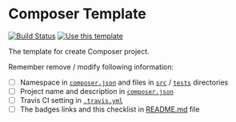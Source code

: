 # Composer Template

[![Build Status][travis-svg]][travis-link]
[![Use this template](https://img.shields.io/badge/GitHub-Use_this_template-green.svg)](https://github.com/MilesChou/composer-template/generate)

The template for create Composer project.

Remember remove / modify following information:

* [ ] Namespace in [`composer.json`](/composer.json) and files in [`src`](/src) / [`tests`](/tests) directories
* [ ] Project name and description in [`composer.json`](/composer.json)
* [ ] Travis CI setting in [`.travis.yml`](/.travis.yml)
* [ ] The badges links and this checklist in [README.md](/README.md) file

[travis-svg]: https://travis-ci.com/MilesChou/composer-template.svg?branch=master
[travis-link]: https://travis-ci.com/MilesChou/composer-template
